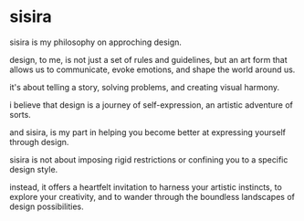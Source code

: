 # sisira

sisira is my philosophy on approching design.

design, to me, is not just a set of rules and guidelines, but an art form that allows us to communicate, evoke emotions, and shape the world around us.

it's about telling a story, solving problems, and creating visual harmony. 

i believe that design is a journey of self-expression, an artistic adventure of sorts.

and sisira, is my part in helping you become better at expressing yourself through design.

sisira is not about imposing rigid restrictions or confining you to a specific design style. 

instead, it offers a heartfelt invitation to harness your artistic instincts, to explore your creativity, and to wander through the boundless landscapes of design possibilities.
